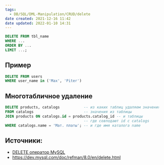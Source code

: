 ```yaml
---
tags:
  - DB/SQL/DML-Manipulation/CRUD/delete
date created: 2021-12-16 11:42
date updated: 2022-01-10 14:31
---
```


```sql
DELETE FROM tbl_name
WHERE ...
ORDER BY ...
LIMIT ...;
```

## Пример

```sql
DELETE FROM users  
WHERE user_name in ('Max', 'Piter')
```

## Многотабличное удаление

```sql
DELETE products, catalogs			-- из каких таблиц удаляем значения 
FROM catalogs 						-- значения из таблицы	
JOIN products ON catalogs.id = products.catalog_id -- и таблицы
						 			-- где совподают id с catalogs
WHERE catalogs.name = 'Мат. платы';	-- и где имя каталога name		
```

## Источники:

- [DELETE оператор MySQL](https://oracleplsql.ru/delete-mysql.html)
- <https://dev.mysql.com/doc/refman/8.0/en/delete.html>

